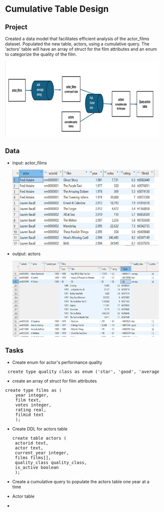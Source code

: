# Cumulative Table Design

## Project
<p>Created a data model that facilitates efficient analysis of the actor_films dataset.  Populated the new table, actors, using a cumulative query. The 'actors' table will have an array of struct for the film attributes and an enum to categorize the quality of the film.</p>


<img src="https://github.com/Sarah269/bug-free-octo-sniffle/blob/main/Cumulative%20Table%20Design/Actors%20Pipeline%20Design.png" height=250>


## Data 
 - input: actor_films
   
   <img src="https://github.com/Sarah269/bug-free-octo-sniffle/blob/main/Cumulative%20Table%20Design/actor_films.png" height=250>

 - output: actors

   <img src="https://github.com/Sarah269/bug-free-octo-sniffle/blob/main/Cumulative%20Table%20Design/actors_table.png" height=250>

## Tasks
 - Create enum for actor's performance quality
   
<pre> create type quality_class as enum ('star', 'good', 'average', 'bad') </pre>

- create an array of struct for film attributes
  
<pre>create type films as (
	year integer,
	film text,
	votes integer,
	rating real,
	filmid text
	);</pre>
  
 - Create DDL for actors table
   
   <pre>create table actors (
	actorid text,
	actor text,
	current_year integer,
	films films[],
	quality_class quality_class,
	is_active boolean
	);</pre>

- Create a cumulative query to populate the actors table one year at a time



- Actor table


- 

  
